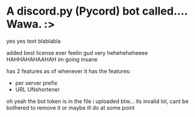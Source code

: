 # A discord.py (Pycord) bot called.... Wawa.  :>

yes yes text blablabla

added best license ever
feelin gud
very heheheheheeee
HAHHAHAHAAHAH
im going insane

has 2 features as of whenever it has the features:
- per server prefix
- URL UNshortener

oh yeah the bot token is in the file i uploaded btw... its invalid lol, cant be bothered to remove it or maybe ill do at some point
